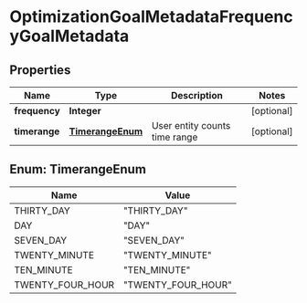 

# OptimizationGoalMetadataFrequencyGoalMetadata


## Properties

| Name | Type | Description | Notes |
|------------ | ------------- | ------------- | -------------|
|**frequency** | **Integer** |  |  [optional] |
|**timerange** | [**TimerangeEnum**](#TimerangeEnum) | User entity counts time range |  [optional] |



## Enum: TimerangeEnum

| Name | Value |
|---- | -----|
| THIRTY_DAY | &quot;THIRTY_DAY&quot; |
| DAY | &quot;DAY&quot; |
| SEVEN_DAY | &quot;SEVEN_DAY&quot; |
| TWENTY_MINUTE | &quot;TWENTY_MINUTE&quot; |
| TEN_MINUTE | &quot;TEN_MINUTE&quot; |
| TWENTY_FOUR_HOUR | &quot;TWENTY_FOUR_HOUR&quot; |



